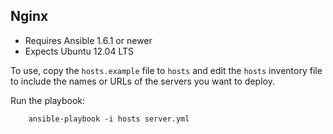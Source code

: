## Nginx

- Requires Ansible 1.6.1 or newer
- Expects Ubuntu 12.04 LTS

To use, copy the `hosts.example` file to `hosts` and edit the `hosts`
inventory file to include the names or URLs of the servers you want to deploy.

Run the playbook:

        ansible-playbook -i hosts server.yml
